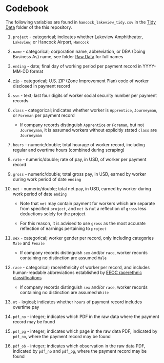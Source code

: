 # Codebook

The following variables are found in `hancock_lakeview_tidy.csv` in the [Tidy Data](https://github.com/jamisoncrawford/wealth/tree/master/Tidy%20Data) folder of the this repository.

1. `project` - categorical; indicates whether Lakeview Amphitheater, `Lakeview`, or Hancock Airport, `Hancock`

2. `name` - categorical; corporation name, abbreviation, or DBA (Doing Business As) name, see folder [Raw Data](https://github.com/jamisoncrawford/wealth/tree/master/Raw%20Data) for full names

3. `ending` - date; final day of working period per payment record in YYYY-MM-DD format

4. `zip` - categorical; U.S. ZIP (Zone Improvement Plan) code of worker disclosed in payment record

5. `ssn` - text; last four digits of worker social security number per payment records

6. `class` - categorical; indicates whether worker is `Apprentice`, `Journeyman`, or `Foreman` per payment record

    * If company records distinguish `Apprentice` or `Foreman`, but not `Journeyman`, it is assumed workers without explicitly stated `class` are `Journeyman` 

7. `hours` - numeric/double; total hourage of worker record, including regular and overtime hours (combined during scraping)

8. `rate` - numeric/double; rate of pay, in USD, of worker per payment record

9. `gross` - numeric/double; total gross pay, in USD, earned by worker during work period of date `ending`

10. `net` - numeric/double; total net pay, in USD, earned by worker during work period of date `ending`

    * Note that `net` may contain payment for workers which are separate from specified `project`, and `net` is not a reflection of `gross` less deductions solely for the project
  
    * For this reason, it is advised to use `gross` as the most accurate reflection of earnings pertaining to `project`
  
11. `sex` - categorical; worker gender per record, only including categories `Male` and `Female`

    * If company records distinguish `sex` and/or `race`, worker records containing no distinction are assumed `Male`
  
12. `race` - categorical; race/ethnicity of worker per record, and includes human-readable abbreviations established by [EEOC race/ethnic classifications](https://www.eeoc.gov/eeoc/statistics/employment/jobpat-eeo1/glossary.cfm)

    * If company records distinguish `sex` and/or `race`, worker records containing no distinction are assumed `White` 
  
13. `ot` - logical; indicates whether `hours` of payment record includes overtime pay

14. `pdf_no` - integer; indicates which PDF in the raw data where the payment record may be found

15. `pdf_pg` - integer; indicates which page in the raw data PDF, indicated by `pdf_no`, where the payment record may be found

16. `pdf_ob` - integer; indicates which observation in the raw data PDF, indicated by `pdf_no` and `pdf_pg`, where the payment record may be found
